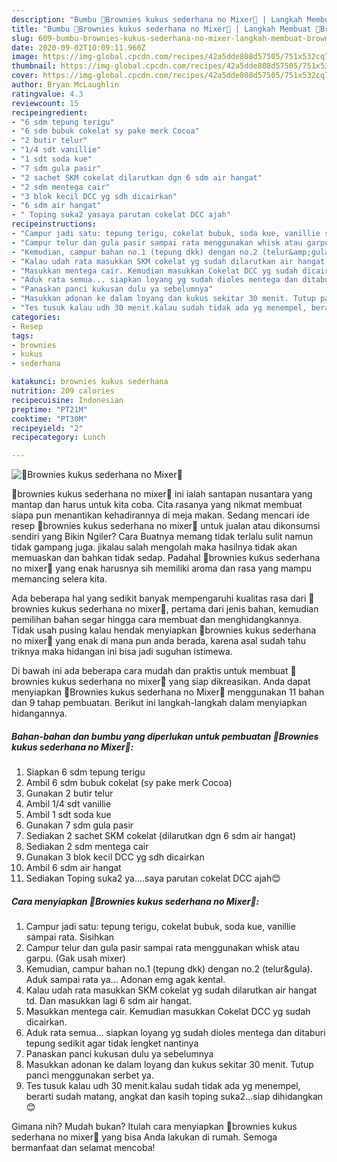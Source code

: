 ```yaml
---
description: "Bumbu 🌈Brownies kukus sederhana no Mixer🌈 | Langkah Membuat 🌈Brownies kukus sederhana no Mixer🌈 Yang Bikin Ngiler"
title: "Bumbu 🌈Brownies kukus sederhana no Mixer🌈 | Langkah Membuat 🌈Brownies kukus sederhana no Mixer🌈 Yang Bikin Ngiler"
slug: 609-bumbu-brownies-kukus-sederhana-no-mixer-langkah-membuat-brownies-kukus-sederhana-no-mixer-yang-bikin-ngiler
date: 2020-09-02T10:09:11.960Z
image: https://img-global.cpcdn.com/recipes/42a5dde808d57505/751x532cq70/🌈brownies-kukus-sederhana-no-mixer🌈-foto-resep-utama.jpg
thumbnail: https://img-global.cpcdn.com/recipes/42a5dde808d57505/751x532cq70/🌈brownies-kukus-sederhana-no-mixer🌈-foto-resep-utama.jpg
cover: https://img-global.cpcdn.com/recipes/42a5dde808d57505/751x532cq70/🌈brownies-kukus-sederhana-no-mixer🌈-foto-resep-utama.jpg
author: Bryan McLaughlin
ratingvalue: 4.3
reviewcount: 15
recipeingredient:
- "6 sdm tepung terigu"
- "6 sdm bubuk cokelat sy pake merk Cocoa"
- "2 butir telur"
- "1/4 sdt vanillie"
- "1 sdt soda kue"
- "7 sdm gula pasir"
- "2 sachet SKM cokelat dilarutkan dgn 6 sdm air hangat"
- "2 sdm mentega cair"
- "3 blok kecil DCC yg sdh dicairkan"
- "6 sdm air hangat"
- " Toping suka2 yasaya parutan cokelat DCC ajah"
recipeinstructions:
- "Campur jadi satu: tepung terigu, cokelat bubuk, soda kue, vanillie sampai rata. Sisihkan"
- "Campur telur dan gula pasir sampai rata menggunakan whisk atau garpu. (Gak usah mixer)"
- "Kemudian, campur bahan no.1 (tepung dkk) dengan no.2 (telur&amp;gula). Aduk sampai rata ya... Adonan emg agak kental."
- "Kalau udah rata masukkan SKM cokelat yg sudah dilarutkan air hangat td. Dan masukkan lagi 6 sdm air hangat."
- "Masukkan mentega cair. Kemudian masukkan Cokelat DCC yg sudah dicairkan."
- "Aduk rata semua... siapkan loyang yg sudah dioles mentega dan ditaburi tepung sedikit agar tidak lengket nantinya"
- "Panaskan panci kukusan dulu ya sebelumnya"
- "Masukkan adonan ke dalam loyang dan kukus sekitar 30 menit. Tutup panci menggunakan serbet ya."
- "Tes tusuk kalau udh 30 menit.kalau sudah tidak ada yg menempel, berarti sudah matang, angkat dan kasih toping suka2...siap dihidangkan 😊"
categories:
- Resep
tags:
- brownies
- kukus
- sederhana

katakunci: brownies kukus sederhana 
nutrition: 209 calories
recipecuisine: Indonesian
preptime: "PT21M"
cooktime: "PT30M"
recipeyield: "2"
recipecategory: Lunch

---
```



![🌈Brownies kukus sederhana no Mixer🌈](https://img-global.cpcdn.com/recipes/42a5dde808d57505/751x532cq70/🌈brownies-kukus-sederhana-no-mixer🌈-foto-resep-utama.jpg)


🌈brownies kukus sederhana no mixer🌈 ini ialah santapan nusantara yang mantap dan harus untuk kita coba. Cita rasanya yang nikmat membuat siapa pun menantikan kehadirannya di meja makan.
Sedang mencari ide resep 🌈brownies kukus sederhana no mixer🌈 untuk jualan atau dikonsumsi sendiri yang Bikin Ngiler? Cara Buatnya memang tidak terlalu sulit namun tidak gampang juga. jikalau salah mengolah maka hasilnya tidak akan memuaskan dan bahkan tidak sedap. Padahal 🌈brownies kukus sederhana no mixer🌈 yang enak harusnya sih memiliki aroma dan rasa yang mampu memancing selera kita.



Ada beberapa hal yang sedikit banyak mempengaruhi kualitas rasa dari 🌈brownies kukus sederhana no mixer🌈, pertama dari jenis bahan, kemudian pemilihan bahan segar hingga cara membuat dan menghidangkannya. Tidak usah pusing kalau hendak menyiapkan 🌈brownies kukus sederhana no mixer🌈 yang enak di mana pun anda berada, karena asal sudah tahu triknya maka hidangan ini bisa jadi suguhan istimewa.


Di bawah ini ada beberapa cara mudah dan praktis untuk membuat 🌈brownies kukus sederhana no mixer🌈 yang siap dikreasikan. Anda dapat menyiapkan 🌈Brownies kukus sederhana no Mixer🌈 menggunakan 11 bahan dan 9 tahap pembuatan. Berikut ini langkah-langkah dalam menyiapkan hidangannya.

<!--inarticleads1-->

##### Bahan-bahan dan bumbu yang diperlukan untuk pembuatan 🌈Brownies kukus sederhana no Mixer🌈:

1. Siapkan 6 sdm tepung terigu
1. Ambil 6 sdm bubuk cokelat (sy pake merk Cocoa)
1. Gunakan 2 butir telur
1. Ambil 1/4 sdt vanillie
1. Ambil 1 sdt soda kue
1. Gunakan 7 sdm gula pasir
1. Sediakan 2 sachet SKM cokelat (dilarutkan dgn 6 sdm air hangat)
1. Sediakan 2 sdm mentega cair
1. Gunakan 3 blok kecil DCC yg sdh dicairkan
1. Ambil 6 sdm air hangat
1. Sediakan  Toping suka2 ya....saya parutan cokelat DCC ajah😊




<!--inarticleads2-->

##### Cara menyiapkan 🌈Brownies kukus sederhana no Mixer🌈:

1. Campur jadi satu: tepung terigu, cokelat bubuk, soda kue, vanillie sampai rata. Sisihkan
1. Campur telur dan gula pasir sampai rata menggunakan whisk atau garpu. (Gak usah mixer)
1. Kemudian, campur bahan no.1 (tepung dkk) dengan no.2 (telur&amp;gula). Aduk sampai rata ya... Adonan emg agak kental.
1. Kalau udah rata masukkan SKM cokelat yg sudah dilarutkan air hangat td. Dan masukkan lagi 6 sdm air hangat.
1. Masukkan mentega cair. Kemudian masukkan Cokelat DCC yg sudah dicairkan.
1. Aduk rata semua... siapkan loyang yg sudah dioles mentega dan ditaburi tepung sedikit agar tidak lengket nantinya
1. Panaskan panci kukusan dulu ya sebelumnya
1. Masukkan adonan ke dalam loyang dan kukus sekitar 30 menit. Tutup panci menggunakan serbet ya.
1. Tes tusuk kalau udh 30 menit.kalau sudah tidak ada yg menempel, berarti sudah matang, angkat dan kasih toping suka2...siap dihidangkan 😊




Gimana nih? Mudah bukan? Itulah cara menyiapkan 🌈brownies kukus sederhana no mixer🌈 yang bisa Anda lakukan di rumah. Semoga bermanfaat dan selamat mencoba!
